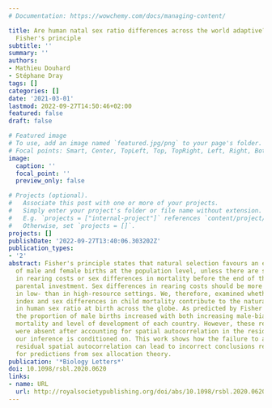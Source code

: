 ```yaml
---
# Documentation: https://wowchemy.com/docs/managing-content/

title: Are human natal sex ratio differences across the world adaptive? A test of
  Fisher's principle
subtitle: ''
summary: ''
authors:
- Mathieu Douhard
- Stéphane Dray
tags: []
categories: []
date: '2021-03-01'
lastmod: 2022-09-27T14:50:46+02:00
featured: false
draft: false

# Featured image
# To use, add an image named `featured.jpg/png` to your page's folder.
# Focal points: Smart, Center, TopLeft, Top, TopRight, Left, Right, BottomLeft, Bottom, BottomRight.
image:
  caption: ''
  focal_point: ''
  preview_only: false

# Projects (optional).
#   Associate this post with one or more of your projects.
#   Simply enter your project's folder or file name without extension.
#   E.g. `projects = ["internal-project"]` references `content/project/deep-learning/index.md`.
#   Otherwise, set `projects = []`.
projects: []
publishDate: '2022-09-27T13:40:06.303202Z'
publication_types:
- '2'
abstract: Fisher's principle states that natural selection favours an equal number
  of male and female births at the population level, unless there are sex differences
  in rearing costs or sex differences in mortality before the end of the period of
  parental investment. Sex differences in rearing costs should be more pronounced
  in low- than in high-resource settings. We, therefore, examined whether human development
  index and sex differences in child mortality contribute to the natural variation
  in human sex ratio at birth across the globe. As predicted by Fisher's principle,
  the proportion of male births increased with both increasing male-biased childhood
  mortality and level of development of each country. However, these relationships
  were absent after accounting for spatial autocorrelation in the residuals, which
  our inference is conditioned on. This work shows how the failure to account for
  residual spatial autocorrelation can lead to incorrect conclusions regarding support
  for predictions from sex allocation theory.
publication: '*Biology Letters*'
doi: 10.1098/rsbl.2020.0620
links:
- name: URL
  url: http://royalsocietypublishing.org/doi/abs/10.1098/rsbl.2020.0620
---
```

